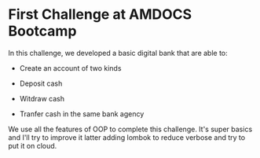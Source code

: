 # First Challenge at AMDOCS Bootcamp

In this challenge, we developed a basic digital bank that are able to:

* Create an account of two kinds

* Deposit cash

* Witdraw cash

* Tranfer cash in the same bank agency

We use all the features of OOP to complete this challenge. It's super basics and I'll try to improve it latter adding lombok to reduce verbose and try to put it on cloud.